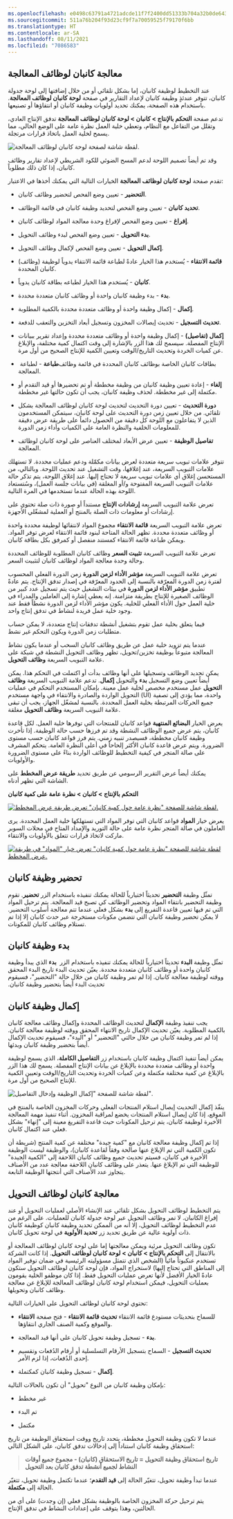 ```yaml
---
ms.openlocfilehash: e0498c63791a4721adcde11f7f2400dd51333b704a32b0de6436b32314141f14
ms.sourcegitcommit: 511a76b204f93d23cf9f7a70059525f79170f6bb
ms.translationtype: HT
ms.contentlocale: ar-SA
ms.lasthandoff: 08/11/2021
ms.locfileid: "7086583"
---
```

## <a name="kanban-processing-for-process-jobs"></a>معالجة كانبان لوظائف المعالجة

عند التخطيط لوظيفة كانبان، إما بشكل تلقائي أو من خلال إضافتها إلى لوحة جدولة كانبان‬، تتوفر عندئذٍ وظيفة كانبان لإعداد التقارير في صفحة **لوحة كانبان لوظائف المعالجة**. باستخدام هذه الصفحة، يمكنك تحديد أولويات وظيفة كانبان أو انتقاؤها أو تصنيعها.

تدعم صفحة **التحكم بالإنتاج > كانبان > لوحة كانبان لوظائف المعالجة‬** تدفق الإنتاج العادي، وتقلل من التفاعل مع النظام، وتعطي خلية العمل نظرة عامة على الوضع الحالي، مما يسمح لخلية العمل باتخاذ قرارات مرتجلة.

![لقطة شاشة لصفحة لوحة كانبان لوظائف المعالجة‬.](../media/scan-1.png)

وقد تم أيضاً تصميم اللوحة لدعم المسح الضوئي للكود الشريطي لإعداد تقارير وظائف كانبان، إذا كان ذلك مطلوباً.

تقدم صفحة **لوحة كانبان لوظائف المعالجة** الخيارات التالية التي يمكنك أخذها في الاعتبار:

-   **التحضير** - تعيين وضع الفحص لتحضير وظائف كانبان.

-   **تحديد كانبان** - تعيين وضع الفحص لتحديد وظيفة كانبان في قائمة الوظائف.

-   **إفراغ** - تعيين وضع الفحص لإفراغ وحدة معالجة المواد لوظائف كانبان.

-   **بدء التحويل** - تعيين وضع الفحص لبدء وظائف التحويل.

-   **إكمال التحويل** - تعيين وضع الفحص لإكمال وظائف التحويل.

-   **قائمة الانتقاء** - يُستخدم هذا الخيار عادةً لطباعة قائمة الانتقاء يدوياً لوظيفة (وظائف) كانبان المحددة.

-   **كانبان** - يُستخدم هذا الخيار لطباعه بطاقة كانبان يدوياً.

-   **بدء** - بدء وظيفة كانبان واحدة أو وظائف كانبان متعددة محددة.

-   **إكمال** - إكمال وظيفة واحدة أو وظائف متعددة محددة بالكمية المطلوبة. 

-   **تحديث التسجيل‬** - تحديث إيصالات المخزون وتسجيل أبعاد التخزين والتعقب للدفعة.

-   **إكمال (تفاصيل)** - إكمال وظيفة واحدة أو وظائف متعددة محددة وإعداد تقرير ببيانات الإنتاج المفصلة. سيسمح لك هذا الزر بالإشارة إلى وقت اكتمال كمية مختلفة، والإبلاغ عن كميات الخردة وتحديث التاريخ/الوقت وتعيين الكمية للإنتاج الصحيح من أول مرة.

-   **طباعة** - لطباعة ‏‎بطاقات كانبان الخاصة بوظائف كانبان المحددة في قائمة وظائف المعالجة.

-   **إلغاء** - إعادة تعيين وظيفة كانبان من وظيفة مخططة أو تم تحضيرها أو قيد التقدم أو مكتملة إلى غير مخططة. لحذف وظيفة كانبان، يجب أن تكون حالتها غير مخططة.

-   **دورة التحديث** - تعيين دورة التحديث لتحديث لوحة كانبان لوظائف المعالجة بشكل تلقائي. من خلال تعيين زمن دورة التحديث على لوحة كانبان، سيتمكن المستخدمون الذين لا يتفاعلون مع اللوحة كل دقيقة من الحصول دائماً على طريقة عرض دقيقة للمعلومات الخلفية والنظرة العامة على الكميات وأداء زمن الدورة.

-   **تفاصيل الوظيفة** - تعيين عرض الأبعاد لمختلف العناصر على لوحة كانبان لوظائف المعالجة.


تتوفر علامات تبويب سريعة متعددة لعرض بيانات مكمّلة ودعم عمليات محددة. لا تستهلك علامات التبويب السريعة، عند إغلاقها، وقت التشغيل عند تحديث اللوحة. وبالتالي، من المستحسن إغلاق أي علامات تبويب سريعة لا تحتاج إليها. عند إغلاق اللوحة، يتم تذكر حالة علامات التبويب السريعة المفتوحة و/أو المغلقة (في بيانات جلسة العمل)، وسُتستعاد اللوحة بهذه الحالة عندما تستخدمها في المرة التالية.

تعرض علامة التبويب السريعة **إرشادات الإنتاج** مستنداً أو صورة ذات صلة تحتوي على إرشادات أو معلومات ذات الصلة بالمنتج أو العملية لمشغّلي الأجهزة.

تعرض علامة التبويب السريعة **قائمة الانتقاء** مجموع المواد لانتقائها لوظيفة محددة واحدة أو وظائف متعددة محددة. تظهر الحالة المتاحة لبنود قائمة الانتقاء لعرض توفر المواد. ويمكن طباعة قائمة الانتقاء كمستند منفصل أو كمرفق بكل بطاقة كانبان.


تعرض علامة التبويب السريعة **تثبيت السعر** وظائف كانبان المطلوبة للوظائف المحددة وحالة وحدة معالجة المواد لوظائف كانبان لتثبيت السعر.

تعرض علامة التبويب السريعة **مؤشر الأداء لزمن الدورة** زمن الدورة الفعلي المحسوب لفترة زمن الدورة المعرّفة بالنسبة إلى الحدود المعرّفة في إصدار تدفق الإنتاج. يتم عادةً تطبيق **مؤشر الأداء لزمن الدورة** في بيئات التشغيل حيث يتم تسجيل عدد كبير من الوظائف الصغيرة للإنتاج بطريقة متزامنة. إنه يعطي إشارة إلى العاملين والمدراء في خلية العمل حول الأداء الفعلي للخلية. يكون مؤشر الأداء لزمن الدورة نشطاً فقط عند وجود خلية عمل فريدة لنشاط في تدفق إنتاج واحد.

فيما يتعلق بخلية عمل تقوم بتشغيل أنشطة تدفقات إنتاج متعددة، لا يمكن حساب متطلبات زمن الدورة ويكون التحكم غير نشط.


عندما يتم تزويد خلية عمل عن طريق وظائف كانبان السحب أو عندما يكون نشاط المعالجة متبوعاً بوظيفة تخزين/تحويل، تظهر وظائف التحويل النشطة في شبكة على علامة التبويب السريعة **وظائف التحويل**.

يمكن تحديد الوظائف وتسجيلها على أنها وظائف بدأت أو اكتملت في التحكم هذا. يمكن أيضاً تعيين وضع التسجيل **بدء** والتحويل **إكمال**. تدعم علامة التبويب السريعة **وظائف التحويل** عمل مستخدم مخصص لخلية عمل معينة. بإمكان المستخدم التحكم في عمليات التحويل الواردة والصادرة والانتقاء في واجهة مستخدم (UI) واحدة، مما يؤدي إلى تصفية جميع الحركات‬ المرتبطة بخلية العمل المحددة. بالنسبة لمشغّل الجهاز، يجب أن تبقى علامة التبويب السريعة **وظائف التحويل** مغلقة.


يعرض الخيار **البضائع المنتهية** قواعد كانبان للمنتجات التي توفرها خلية العمل. لكل قاعدة كانبان، يتم عرض جميع الوظائف النشطة وقد تم فرزها حسب حالة الوظيفة. إذا تأخرت وظيفة كانبان مخططة، فسيصدر تنبيه زمني.
يتم فرز قواعد كانبان حسب مستوى الضرورة. ويتم عرض قاعدة كانبان الأكثر إلحاحاً في أعلى النظرة العامة. يتحكم المشرف على صالة المتجر في كيفية التخطيط للوظائف الواردة بناءً على مستوى الضرورة والأولويات.


يمكنك أيضاً عرض التقرير الرسومي عن طريق تحديد **طريقة عرض المخطط** على الشاشة التي تظهر أدناه. 

**التحكم بالإنتاج > كانبان > نظرة عامة على كمية كانبان**

[![لقطة شاشة للصفحة "نظرة عامة حول كمية كانبان" تعرض طريقة عرض المخطط.](../media/chart-view-finished.png)](../media/chart-view-finished.png#lightbox)

يعرض خيار **المواد** قواعد كانبان التي توفر المواد التي تستهلكها خلية العمل المحددة. يرى العاملون في صالة المتجر نظرة عامة على حالة التوريد والإمداد المتاح في محلات السوبر ماركت لاتخاذ قرارات تتعلق بالأولويات والانتقاء.



[![لقطة شاشة للصفحة "نظرة عامة حول كمية كانبان" تعرض خيار "المواد" في طريقة عرض المخطط.](../media/chart-view.png)](../media/chart-view.png#lightbox)

## <a name="prepare-a-kanban"></a>تحضير وظيفة كانبان

تمثّل وظيفة **التحضير** تحديثاً اختيارياً للحالة يمكنك تنفيذه باستخدام الزر **تحضير**.
تقوم وظيفة التحضير بانتقاء المواد وتحضير الوظائف كي تصبح قيد المعالجة.
يتم ترحيل المواد التي تم فيها تعيين قاعدة التفريغ إلى **بدء** بشكل فعلي عندما تتم معالجة أسلوب التحضير. لا يمكن تحضير وظيفة كانبان التي تتضمن مكونات مستخرجة عبر حدث كانبان إلا إذا تم تستلام وظائف كانبان للمكونات.

## <a name="start-a-kanban"></a>بدء وظيفة كانبان

تمثّل وظيفة **البدء** تحديثاً اختيارياً للحالة يمكنك تنفيذه باستخدام الزر ‬‏‫ **بدء** الذي يبدأ وظيفة كانبان واحدة أو وظائف كانبان متعددة محددة. يعيّن تحديث البدء تاريخ البدء المحقق ووقته لوظيفة معالجة كانبان. إذا لم تمر وظيفة كانبان من خلال حالة "التحضير"، فسيقوم تحديث البدء أيضاً بتحضير وظيفة كانبان.

## <a name="complete-a-kanban"></a>إكمال وظيفة كانبان

يجب تنفيذ وظيفة **الإكمال** لتحديث الوظائف المحددة وإكمال وظائف معالجة كانبان بالكمية المطلوبة. يعيّن تحديث الإكمال تاريخ الانتهاء المحقق ووقته لوظيفة معالجة كانبان. إذا لم تمر وظيفة كانبان من خلال حالتي "التحضير" أو "البدء"، فسيقوم تحديث الإكمال أيضاً بتحضير وظيفة كانبان وبدئها.

يمكن أيضاً تنفيذ اكتمال وظيفة كانبان باستخدام زر **التفاصيل الكاملة**، الذي يسمح لوظيفة واحدة أو وظائف متعددة محددة بالإبلاغ عن بيانات الإنتاج المفصلة. يسمح لك هذا الزر بالإبلاغ عن كمية مختلفة مكتملة وعن كميات الخردة وتحديث التاريخ/الوقت وتعيين الكمية للإنتاج الصحيح من أول مرة.

![لقطة شاشة للصفحة "إكمال الوظيفة وإدخال التفاصيل".](../media/complete-details.png)

ينفّذ إكمال التحديث إيصال استلام المنتجات الفعلي وحركات المخزون الخاصة بالمنتج في الموقع، إذا كان إيصال استلام المنتجات يخضع لمراقبة المخزون. أثناء تنفيذ مهمة المعالجة الأخيرة لوظيفة كانبان، يتم ترحيل المكونات حيث قاعدة التفريغ معينة إلى "إنهاء" بشكل فعلي عند اكتمال كانبان.

إذا تم إكمال وظيفة معالجة كانبان مع "كمية جيدة" مختلفة عن كمية المنتج (شريطة أن تكون الكمية التي تم الإبلاغ عنها صالحة وفقاً لقاعدة كانبان)، والوظيفة ليست الوظيفة الأخيرة في كانبان، فسيتم تحديث جميع وظائف كانبان اللاحقة إلى "الكمية الجيدة" للوظيفة التي تم الإبلاغ عنها. يتعذر على وظائف كانبان اللاحقة معالجة عدد من الأصناف يتجاوز عدد الأصناف التي أنتجتها الوظيفة التابعة.

## <a name="kanban-processing-for-transfer-jobs"></a>معالجة كانبان لوظائف التحويل

يتم التخطيط لوظائف التحويل بشكل تلقائي عند الإنشاء الأصلي لعمليات التحويل أو عند إفراغ الكانبان. لا تمر وظائف التحويل عبر لوحة جدولة كانبان‬ للعمليات. على الرغم من عدم التخطيط لوظائف التحويل، إلا أنه من الممكن تحديد وظيفة كانبان كوظيفة كانبان ذات أولوية عالية عن طريق تحديد زر **تحديد الأولوية** في لوحة تحويل كانبان.


تكون وظائف التحويل مرئية ويمكن معالجتها إما على لوحة كانبان لوظائف المعالجة أو بالانتقال إلى **التحكم بالإنتاج > كانبان > لوحة كانبان لوظائف التحويل‬**. إذا كانت الشركة تستخدم عنكبوتاً مائياً (الشخص الذي تتمثل مسؤوليته الرئيسية في ضمان توفير المواد إلى المناطق التي تحتاج إليها) لاستخراج المواد، فإن لوحة كانبان لوظائف التحويل ستكون عادةً الخيار الأفضل لأنها تعرض عمليات التحويل فقط. إذا كان موظفو الخلية يقومون بعمليات التحويل، فيمكن استخدام لوحة كانبان لوظائف المعالجة للإبلاغ عن معالجة وظائف كانبان وتحويلها.

تحتوي لوحة كانبان لوظائف التحويل على الخيارات التالية:

-   **تحديث قائمة الانتقاء‬** - فتح صفحة **الانتقاء‏‎** للسماح بتحديثات مستودع قائمة الانتقاء والموقع وكمية الصنف الجاري انتقاؤها.

-   **بدء** - تسجيل وظيفة تحويل كانبان على أنها قيد المعالجة.

-   **تحديث التسجيل** - السماح بتسجيل الأرقام التسلسلية أو أرقام الدُفعات وتقسيم إحدى الدُفعات، إذا لزم الأمر.

-   **إكمال** - تسجيل وظيفة كانبان كمكتملة.



بإمكان وظيفة كانبان من النوع "تحويل" أن تكون بالحالات التالية:

-   غير مخطط

-   تم البدء

-   مكتمل

عندما لا تكون وظيفة التحويل مخططة، يتحدد تاريخ ووقت استحقاق الوظيفة من تاريخ استحقاق وظيفة كانبان استناداً إلى إدخالات تدفق كانبان، على الشكل التالي:

> **تاريخ استحقاق وظيفة التحويل = تاريخ الاستحقاق (كانبان) - مجموع جميع أوقات النشاط لجميع أنشطة تدفق كانبان بعد التحويل**

عندما تبدأ وظيفة تحويل، تتغيّر الحالة إلى **قيد التقدم**؛ عندما تكتمل وظيفة تحويل، تتغيّر الحالة إلى **مكتملة**.

يتم ترحيل حركة المخزون الخاصة بالوظيفة بشكل فعلي (إن وجدت) على أي من الحالتين، وهذا يتوقف على إعدادات النشاط في تدفق الإنتاج. 
